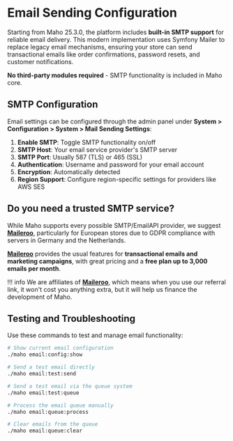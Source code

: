 # Email Sending Configuration

Starting from Maho 25.3.0, the platform includes **built-in SMTP support** for reliable email delivery. This modern implementation uses Symfony Mailer to replace legacy email mechanisms, ensuring your store can send transactional emails like order confirmations, password resets, and customer notifications.

**No third-party modules required** - SMTP functionality is included in Maho core.

## SMTP Configuration

Email settings can be configured through the admin panel under **System > Configuration > System > Mail Sending Settings**:

1. **Enable SMTP**: Toggle SMTP functionality on/off
2. **SMTP Host**: Your email service provider's SMTP server
3. **SMTP Port**: Usually 587 (TLS) or 465 (SSL)
4. **Authentication**: Username and password for your email account
5. **Encryption**: Automatically detected
6. **Region Support**: Configure region-specific settings for providers like AWS SES

## Do you need a trusted SMTP service?

While Maho supports every possible SMTP/EmailAPI provider, we suggest **[Maileroo](https://maileroo.com/?r=maho)**,
particularly for European stores due to GDPR compliance with servers in Germany and the Netherlands.

**[Maileroo](https://maileroo.com/?r=maho)** provides the usual features for **transactional emails and marketing campaigns**,
with great pricing and a **free plan up to 3,000 emails per month**.

!!! info
    We are affiliates of **[Maileroo](https://maileroo.com/?r=maho)**, which means when you use our referral link,
    it won't cost you anything extra, but it will help us finance the development of Maho.

## Testing and Troubleshooting

Use these commands to test and manage email functionality:

```bash
# Show current email configuration
./maho email:config:show

# Send a test email directly
./maho email:test:send

# Send a test email via the queue system
./maho email:test:queue

# Process the email queue manually
./maho email:queue:process

# Clear emails from the queue
./maho email:queue:clear
```
